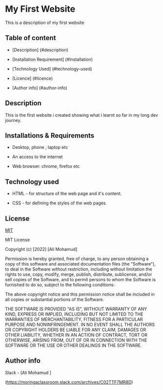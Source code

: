# My First Website

This is a description of my first website


## Table of content
+ [Description] (#description)

+ [Installation Requirement] (#Installation)

+ [Technology Used] (#technology-used)


+ [Licence] (#licence)

+ [Author info] (#author-info)



## Description
 This is the first website i created showing what i learnt so far in my long dev journey.


## Installations & Requirements

* Desktop, phone , laptop etc

* An access to the internet

* Web browser: chrome, firefox etc

## Technology used
* HTML   - for structure of the web page and it's content.

* CSS  -   for defining the styles of the web pages.

## License

[MIT](https://choosealicense.com/licenses/mit/)

MIT License

Copyright (c) [2022] [Ali Mohamud]

Permission is hereby granted, free of charge, to any person obtaining a copy
of this software and associated documentation files (the "Software"), to deal
in the Software without restriction, including without limitation the rights
to use, copy, modify, merge, publish, distribute, sublicense, and/or sell
copies of the Software, and to permit persons to whom the Software is
furnished to do so, subject to the following conditions:

The above copyright notice and this permission notice shall be included in all
copies or substantial portions of the Software.

THE SOFTWARE IS PROVIDED "AS IS", WITHOUT WARRANTY OF ANY KIND, EXPRESS OR
IMPLIED, INCLUDING BUT NOT LIMITED TO THE WARRANTIES OF MERCHANTABILITY,
FITNESS FOR A PARTICULAR PURPOSE AND NONINFRINGEMENT. IN NO EVENT SHALL THE
AUTHORS OR COPYRIGHT HOLDERS BE LIABLE FOR ANY CLAIM, DAMAGES OR OTHER
LIABILITY, WHETHER IN AN ACTION OF CONTRACT, TORT OR OTHERWISE, ARISING FROM,
OUT OF OR IN CONNECTION WITH THE SOFTWARE OR THE USE OR OTHER DEALINGS IN THE
SOFTWARE.


## Author info
Slack  - [Ali Mohamud ]

(https://moringaclassroom.slack.com/archives/C02TTF7MR8D)
